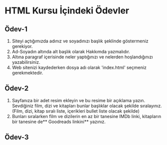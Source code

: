 # HTML Kursu İçindeki Ödevler
## Ödev-1
1.  Siteyi açtığımızda adınız ve soyadınızı başlık şeklinde göstermeniz gerekiyor.
2.  Ad-Soyadın altında alt başlık olarak Hakkımda yazmalıdır.
3.  Altına paragraf içerisinde neler yaptığınızı ve nelerden hoşlandığınızı yazabilirsiniz.
4.  Web sitenizi kaydederken dosya adı olarak 'index.html' seçmeniz gerekmektedir.
## Ödev-2
1.  Sayfanıza bir adet resim ekleyin ve bu resime bir açıklama yazın.
Sevdiğiniz film, dizi ve kitapları bunlar başlıklar olacak şekilde sıralayınız. (Film, dizi, kitap sıralı liste, içerikleri bullet liste olacak şekilde)
3.  Bunları sıralarken film ve dizilerin en az bir tanesine IMDb linki, kitapların bir tanesine de** Goodreads linkini** yazınız.
## Ödev-3